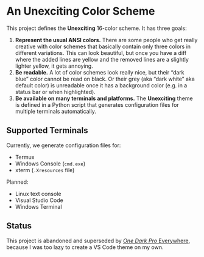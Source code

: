 # An Unexciting Color Scheme

This project defines the **Unexciting** 16-color scheme.
It has three goals:

1. **Represent the usual ANSI colors.**
   There are some people who get really creative with color schemes that basically contain only three colors in different variations.
   This can look beautiful, but once you have a diff where the added lines are yellow and the removed lines are a slightly lighter yellow, it gets annoying.
2. **Be readable.**
   A lot of color schemes look really nice, but their “dark blue” color cannot be read on black.
   Or their grey (aka “dark white” aka default color) is unreadable once it has a background color (e.g. in a status bar or when highlighted).
3. **Be available on many terminals and platforms.**
   The **Unexciting** theme is defined in a Python script that generates configuration files for multiple terminals automatically.

## Supported Terminals

Currently, we generate configuration files for:

* Termux
* Windows Console (`cmd.exe`)
* xterm (`.Xresources` file)

Planned:

* Linux text console
* Visual Studio Code
* Windows Terminal

## Status

This project is abandoned and superseded by [_One Dark Pro_ Everywhere](https://github.com/scy/one-dark-pro-everywhere), because I was too lazy to create a VS Code theme on my own.
